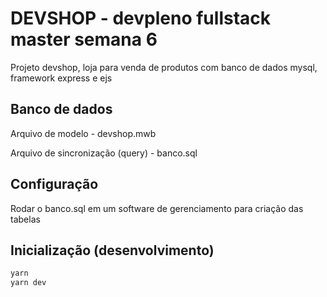 # DEVSHOP - devpleno fullstack master semana 6
Projeto devshop, loja para venda de produtos com banco de dados mysql, framework express e ejs
## Banco de dados
Arquivo de modelo - devshop.mwb

Arquivo de sincronização (query) - banco.sql
## Configuração
Rodar o banco.sql em um software de gerenciamento para criação das tabelas
## Inicialização (desenvolvimento)
```sh
yarn
yarn dev
```
